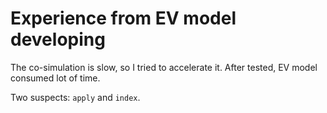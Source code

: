 # Experience from EV model developing

The co-simulation is slow, so I tried to accelerate it.
After tested, EV model consumed lot of time.

Two suspects: ``apply`` and ``index``.
